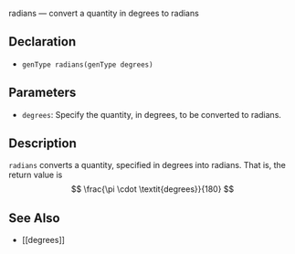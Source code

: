 radians — convert a quantity in degrees to radians
## Declaration
- ``genType radians(genType degrees)``
## Parameters
- ``degrees``:  Specify the quantity, in degrees, to be converted to radians.
## Description
`radians` converts a quantity, specified in degrees into radians. That is, the return value is
$$
\frac{\pi \cdot \textit{degrees}}{180}
$$
## See Also
- [[degrees]]